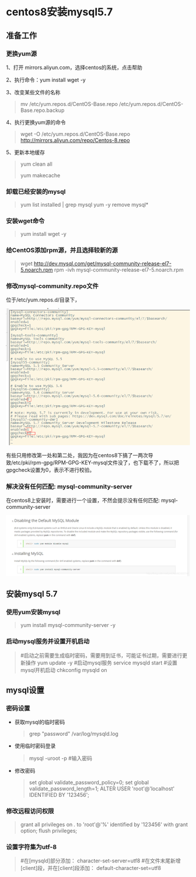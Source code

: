 # centos8安装mysql5.7

## 准备工作

### 更换yum源

1、打开 mirrors.aliyun.com，选择centos的系统，点击帮助

2、执行命令：yum install wget -y

3、改变某些文件的名称

> mv /etc/yum.repos.d/CentOS-Base.repo /etc/yum.repos.d/CentOS-Base.repo.backup

4、执行更换yum源的命令

> wget -O /etc/yum.repos.d/CentOS-Base.repo http://mirrors.aliyun.com/repo/Centos-8.repo

5、更新本地缓存

> yum clean all
>
> yum makecache

### 卸载已经安装的mysql

> yum list installed | grep mysql
> yum -y remove mysql*

### 安装wget命令

> yum install wget -y 

### 给CentOS添加rpm源，并且选择较新的源

> wget http://dev.mysql.com/get/mysql-community-release-el7-5.noarch.rpm
> rpm -ivh mysql-community-release-el7-5.noarch.rpm

### 修改mysql-community.repo文件

位于/etc/yum.repos.d/目录下，

![](./res/1570542471948.png)

有些只用修改第一处和第二处，我因为在centos8下搞了一两次导致/etc/pki/rpm-gpg/RPM-GPG-KEY-mysql文件没了，也下载不了，所以把gpgcheck设置为0，表示不进行校验。

### 解决没有任何匹配: mysql-community-server

在centos8上安装时，需要进行一个设置，不然会提示没有任何匹配: mysql-community-server

![](./res/20200403180126762.png)

## 安装mysql 5.7

### 使用yum安装mysql

> yum install mysql-community-server -y

### 启动mysql服务并设置开机启动

> #启动之前需要生成临时密码，需要用到证书，可能证书过期，需要进行更新操作
> yum update -y
> #启动mysql服务
> service mysqld start
> #设置mysql开机启动
> chkconfig mysqld on

## mysql设置

### 密码设置

+ 获取mysql的临时密码

  > grep "password" /var/log/mysqld.log

+ 使用临时密码登录

  > mysql -uroot -p
  > #输入密码

+ 修改密码

  > set global validate_password_policy=0;
  > set global validate_password_length=1;
  > ALTER USER 'root'@'localhost' IDENTIFIED BY '123456';

### 修改远程访问权限

> grant all privileges on *.* to 'root'@'%' identified by '123456' with grant option;
> flush privileges;

### 设置字符集为utf-8

> #在[mysqld]部分添加：
> character-set-server=utf8
> #在文件末尾新增[client]段，并在[client]段添加：
> default-character-set=utf8
